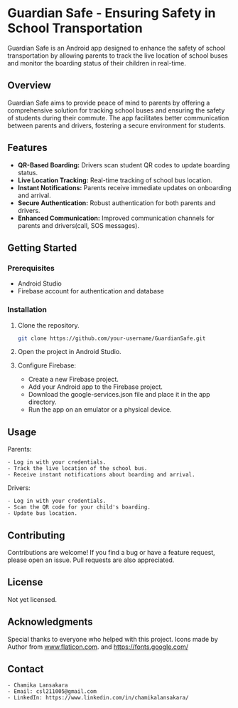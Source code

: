 # Guardian Safe - Ensuring Safety in School Transportation

Guardian Safe is an Android app designed to enhance the safety of school transportation by allowing parents to track the live location of school buses and monitor the boarding status of their children in real-time.

## Overview

Guardian Safe aims to provide peace of mind to parents by offering a comprehensive solution for tracking school buses and ensuring the safety of students during their commute. The app facilitates better communication between parents and drivers, fostering a secure environment for students.

## Features

- **QR-Based Boarding:** Drivers scan student QR codes to update boarding status.
- **Live Location Tracking:** Real-time tracking of school bus location.
- **Instant Notifications:** Parents receive immediate updates on onboarding and arrival.
- **Secure Authentication:** Robust authentication for both parents and drivers.
- **Enhanced Communication:** Improved communication channels for parents and drivers(call, SOS messages).

## Getting Started

### Prerequisites

- Android Studio
- Firebase account for authentication and database

### Installation

1. Clone the repository.
   ```bash
   git clone https://github.com/your-username/GuardianSafe.git

2. Open the project in Android Studio.

3. Configure Firebase:
    - Create a new Firebase project.
    - Add your Android app to the Firebase project.
    - Download the google-services.json file and place it in the app directory.
    - Run the app on an emulator or a physical device.

## Usage

Parents:

    - Log in with your credentials.
    - Track the live location of the school bus.
    - Receive instant notifications about boarding and arrival.
    
Drivers:

    - Log in with your credentials.
    - Scan the QR code for your child's boarding.
    - Update bus location.
    
## Contributing

Contributions are welcome! If you find a bug or have a feature request, please open an issue. Pull requests are also appreciated.

## License

Not yet licensed.

## Acknowledgments

Special thanks to everyone who helped with this project.
Icons made by Author from www.flaticon.com. and https://fonts.google.com/

## Contact

    - Chamika Lansakara
    - Email: csl211005@gmail.com
    - LinkedIn: https://www.linkedin.com/in/chamikalansakara/
